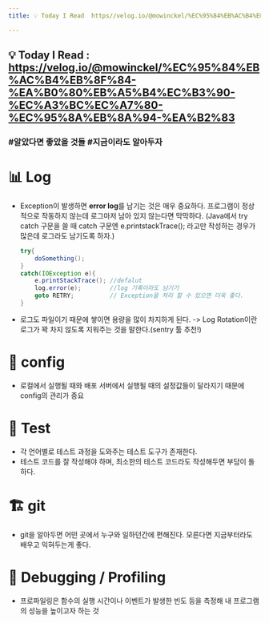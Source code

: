 ```yaml
---
title: 💡 Today I Read  https//velog.io/@mowinckel/%EC%95%84%EB%AC%B4%EB%8F%84-%EA%B0%80%EB%A5%B4%EC%B3%90-%EC%A3%BC%EC%A7%80-%EC%95%8A%EB%8A%94-%EA%B2%83

---
```

## 💡 Today I Read : https://velog.io/@mowinckel/%EC%95%84%EB%AC%B4%EB%8F%84-%EA%B0%80%EB%A5%B4%EC%B3%90-%EC%A3%BC%EC%A7%80-%EC%95%8A%EB%8A%94-%EA%B2%83
### #알았다면 좋았을 것들 #지금이라도 알아두자

# 📊 Log
- Exception이 발생하면 **error log**를 남기는 것은 매우 중요하다. 프로그램이 정상적으로 작동하지 않는데 로그마저 남아 있지 않는다면 막막하다.
(Java에서 try catch 구문을 쓸 때 catch 구문엔 e.printstackTrace(); 라고만 작성하는 경우가 많은데 로그라도 남기도록 하자.)

    ```java
    try{
        doSomething();
    }
    catch(IOException e){
        e.printStackTrace(); //defalut
        log.error(e);        //log 기록이라도 남기기
        goto RETRY;          // Exception을 처리 할 수 있으면 더욱 좋다.
    }
    ```
- 로그도 파일이기 때문에 쌓이면 용량을 많이 차지하게 된다. -> Log Rotation이란 로그가 꽉 차지 않도록 지워주는 것을 말한다.(sentry 툴 추천!)

# 🔧 config
 - 로컬에서 실행될 때와 배포 서버에서 실행될 때의 설정값들이 달라지기 때문에 config의 관리가 중요

 # 🧪 Test
- 각 언어별로 테스트 과정을 도와주는 테스트 도구가 존재한다.
- 테스트 코드를 잘 작성해야 하며, 최소한의 테스트 코드라도 작성해두면 부담이 돌 하다.

# 🏗 git
- git을 알아두면 어떤 곳에서 누구와 일하던간에 편해진다. 모른다면 지금부터라도 배우고 익혀두는게 좋다.

# 🐞 Debugging / Profiling
- 프로파일링은 함수의 실행 시간이나 이벤트가 발생한 빈도 등을 측정해 내 프로그램의 성능을 높이고자 하는 것
